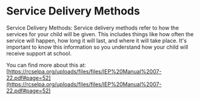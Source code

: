 # Service Delivery Methods
Service Delivery Methods: Service delivery methods refer to how the services for your child will be given. This includes things like how often the service will happen, how long it will last, and where it will take place. It's important to know this information so you understand how your child will receive support at school.

You can find more about this at: [https://rcselpa.org/uploads/files/files/IEP%20Manual%2007-22.pdf#page=52](https://rcselpa.org/uploads/files/files/IEP%20Manual%2007-22.pdf#page=52)
